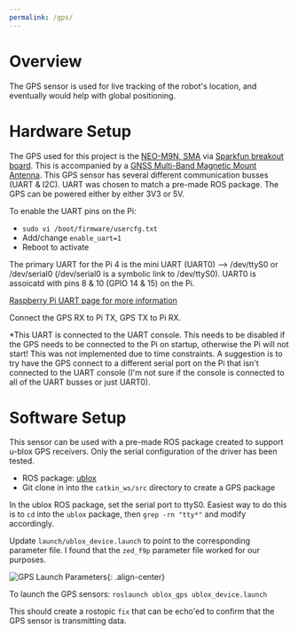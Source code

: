 ```yaml
---
permalink: /gps/
---
```


# Overview
The GPS sensor is used for live tracking of the robot's location, and eventually would help with global positioning. 

# Hardware Setup
The GPS used for this project is the [NEO-M9N, SMA](https://www.u-blox.com/en/product/neo-m9n-module) via [Sparkfun breakout board](https://www.sparkfun.com/products/17285). This is accompanied by a [GNSS Multi-Band Magnetic Mount Antenna](https://www.sparkfun.com/products/15192). This GPS sensor has several different communication busses (UART & I2C). UART was chosen to match a pre-made ROS package. The GPS can be powered either by either 3V3 or 5V. 

To enable the UART pins on the Pi:
* `sudo vi /boot/firmware/usercfg.txt`
* Add/change `enable_uart=1`
* Reboot to activate

The primary UART for the Pi 4 is the mini UART (UART0) --> /dev/ttyS0 or /dev/serial0 (/dev/serial0 is a symbolic link to /dev/ttyS0). UART0 is assoicatd with pins 8 & 10 (GPIO 14 & 15) on the Pi.

[Raspberry Pi UART page for more information](https://www.raspberrypi.org/documentation/configuration/uart.md)

Connect the GPS RX to Pi TX, GPS TX to Pi RX. 

*This UART is connected to the UART console. This needs to be disabled if the GPS needs to be connected to the Pi on startup, otherwise the Pi will not start! This was not implemented due to time constraints. A suggestion is to try have the GPS connect to a different serial port on the Pi that isn't connected to the UART console (I'm not sure if the console is connected to all of the UART busses or just UART0). 

# Software Setup
This sensor can be used with a pre-made ROS package created to support u-blox GPS receivers. Only the serial configuration of the driver has been tested.
* ROS package: [ublox](https://github.com/KumarRobotics/ublox)
* Git clone in into the `catkin_ws/src` directory to create a GPS package

In the ublox ROS package, set the serial port to ttyS0. Easiest way to do this is to `cd` into the `ublox` package, then `grep -rn "tty*"` and modify accordingly.

Update `launch/ublox_device.launch` to point to the corresponding parameter file. I found that the `zed_f9p` parameter file worked for our purposes. 

![GPS Launch Parameters](https://hannabanana96.github.io/MPDR_Project/assets/images/gps_param.JPG){: .align-center}

To launch the GPS sensors:
`roslaunch ublox_gps ublox_device.launch`

This should create a rostopic `fix` that can be echo'ed to confirm that the GPS sensor is transmitting data.
